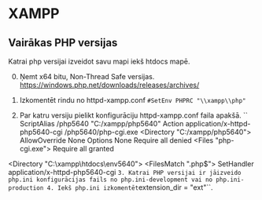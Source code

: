 # XAMPP

## Vairākas PHP versijas

Katrai php versijai izveidot savu mapi iekš htdocs mapē.

0. Ņemt x64 bitu, Non-Thread Safe versijas. https://windows.php.net/downloads/releases/archives/

1. Izkomentēt rindu no httpd-xampp.conf
``#SetEnv PHPRC "\\xampp\\php" ``

2. Par katru versiju pielikt konfigurāciju httpd-xampp.conf faila apakšā.
``
ScriptAlias /php5640 "C:/xampp/php5640"
Action application/x-httpd-php5640-cgi /php5640/php-cgi.exe
<Directory "C:/xampp/php5640">
    AllowOverride None
    Options None
    Require all denied
    <Files "php-cgi.exe">
        Require all granted
    </Files>
</Directory>

<Directory "C:\xampp\htdocs\env5640">
    <FilesMatch "\.php$">
        SetHandler application/x-httpd-php5640-cgi
    </FilesMatch>
</Directory>
``
3. Katrai PHP versijai ir jāizveido php.ini konfigurācijas fails no php.ini-development vai no php.ini-production
4. Iekš php.ini izkomentēt ``extension_dir = "ext"``.
